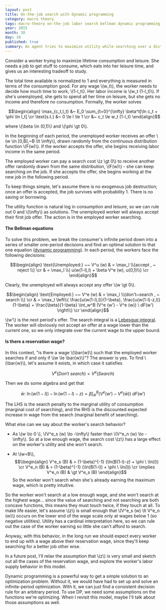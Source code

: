 ```yaml
---
layout: post
title: On-the-job search with dynamic programming
category: macro theory
tags: macro-theory on-the-job labor search bellman dynamic programming
year: 2015
month: 10
day: 10
published: true
summary: An agent tries to maximize utility while searching over a distribution of job offers. What can we say about the agent's problem and its solution?
---
```


Consider a worker trying to maximize lifetime consumption and leisure. She needs a job to get stuff to consume, which eats into her leisure time, and gives us an interesting tradeoff to study.

The total time available is normalized to 1 and everything is measured in terms of the consumption good. For any wage \\(w_t\\), the worker needs to decide how much time to work, \\(1-l_t\\). Her labor income is \\(w_t (1-l_t)\\). If she's unemployed, she gets to spend all her time on leisure, but she gets no income and therefore no consumption. Formally, the worker solves

$$\begin{align}
\max_{c_t,l_t} &~ E_0 \sum_{t=0}^{\infty} \beta^t[\ln c_t + \phi \ln l_t] \cr
\text{s.t.} &~ 0 \le l \le 1 \cr
&~ c_t \le w_t (1-l_t)
\end{align}$$

where \\(\beta \in (0,1)\\) and \\(\phi \gt 0\\).

In the beginning of each period, the unemployed worker receives an offer \\(w \in [0,B],~B \lt \infty\\), drawn randomly from the continuous distribution function \\(F(w)\\). If the worker accepts the offer, she begins receiving labor income in the same period.

The employed worker can pay a search cost \\(z \gt 0\\) to receive another offer randomly drawn from the same distribution, \\(F(w)\\) - she can keep searching on the job. If she accepts the offer, she begins working at the new job in the following period.

To keep things simple, let's assume there is no exogenous job destruction; once an offer is accepted, the job survives with probability 1. There is no saving or borrowing.

The utility function is natural log in consumption and leisure, so we can rule out 0 and \\(\infty\\) as solutions. The unemployed worker will always accept their first job offer. The action is in the employed worker searching.

#### The Bellman equations

To solve this problem, we break the consumer's infinite period down into a series of smaller one-period decisions and find an optimal solution to that one equation ([dynamic programming](https://en.wikipedia.org/wiki/Dynamic_programming)). In each period, the workers face the following decisions:

$$\begin{align}
\text{Unemployed:} ~~ V^u (w) & = \max_l \\{accept , ~ reject \\} \cr
& = \max_l \\{ u(w(1-l),l) + \beta V^e (w), u(0,1)\\} \cr
\end{align}$$

Clearly, the unemployed will always accept any offer \\(w \gt 0\\).

$$\begin{align}
\text{Employed:} ~~ V^e (w) & = \max_l \\{don't~search , ~ search \\} \cr
& = \max_l \left\\{ \frac{u(w(1-l),l)}{1-\beta}, \frac{u(w(1-l)-z,l)}{1-\beta} + \frac{\beta}{1-\beta} \int_w^B (V^e (w') - V^e (w)) \ dF(w') \right\\} \cr
\end{align}$$

\\(w'\\) is the next period's offer. The search integral is a [Lebesgue integral](https://en.wikipedia.org/wiki/Lebesgue_integration). The worker will obviously not accept an offer at a wage lower than the current one, so we only integrate over the current wage to the upper bound.

#### Is there a reservation wage?

In this context, "is there a wage \\(\bar{w}\\) such that the employed worker searches if and only if \\(w \le \bar{w}\\)"? The answer is yes. To find \\(\bar{w}\\), let's assume it exists, in which case it satisfies 

$$V^e (Don't~search) = V^e (Search)$$ 

Then we do some algebra and get that

$$\bar{w}:~ \ln(w(1-l)) - \ln(w(1-l)-z) = \beta \int_{\bar{w}}^B (V^e (w') - V^e (\bar{w})) \ dF(w') $$

The LHS is the search penalty to the marginal utility of consumption (marginal cost of searching), and the RHS is the discounted expected increase in wage from the search (marginal benefit of searching).

What else can we say about the worker's search behavior?

* As \\(w \to 0 \\), \\(V^e_s (w) \to -\infty\\) faster than \\(V^e_n (w) \to -\infty\\). So at a low enough wage, the search cost \\(z\\) has a large effect on the worker's utility and she won't search.

* At \\(w=B\\),
$$\\begin{align}
V^e_s (B) & = (1-\beta)^{-1} (\ln(B(1-l)-z) + \phi \ \ln(l)) \cr
V^e_n (B) & = (1-\beta)^{-1} (\ln(B(1-l)) + \phi \ \ln(l)) \cr
\implies V^e_n (B) & \gt V^e_s (B)
\end{align}$$
So the worker won't search when she's already earning the maximum wage, which is pretty intuitive.

So the worker won't search at a low enough wage, and she won't search at the highest wage... since the value of searching and not searching are both concave functions, this means they must touch twice, if they touch at all. To make life easier, let's assume \\(z\\) is small enough that \\(V^e_s (w) \lt V^e_n (w)\\) occurs on the lower end of the wage scale only at wages below 1 (so negative utilities). Utility has a cardinal interpretation here, so we can rule out the case of the worker earning so little she can't afford to search. 

Anyway, with this behavior, in the long run we should expect every worker to end up with a wage above their reservation wage, since they'll keep searching for a better job other wise.

In a future post, I'll relax the assumption that \\(z\\) is very small and sketch out all the cases of the reservation wage, and explore the worker's labor supply behavior in this model.

Dynamic programming is a powerful way to get a simple solution to an optimization problem. Without it, we would have had to set up and solve an infinite-period optimization. With it, we can just find a consistent decision rule for an arbitrary period. To use DP, we need some assumptions on the functions we're optimizing. When I revisit this model, maybe I'll talk about those assumptions as well.